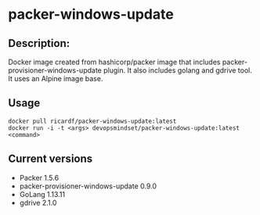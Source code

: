 # packer-windows-update
## Description:
Docker image created from hashicorp/packer image that includes packer-provisioner-windows-update plugin. It also includes golang and gdrive tool.\
It uses an Alpine image base.
## Usage
````
docker pull ricardf/packer-windows-update:latest
docker run -i -t <args> devopsmindset/packer-windows-update:latest <command>
````
## Current versions
- Packer 1.5.6
- packer-provisioner-windows-update 0.9.0
- GoLang 1.13.11
- gdrive 2.1.0
